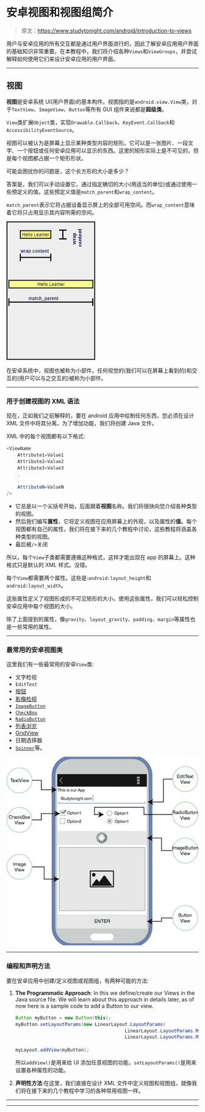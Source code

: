 # 安卓视图和视图组简介

> 原文：<https://www.studytonight.com/android/introduction-to-views>

用户与安卓应用的所有交互都是通过用户界面进行的，因此了解安卓应用用户界面的基础知识非常重要。在本教程中，我们将介绍各种`Views`和`ViewGroups`，并尝试解释如何使用它们来设计安卓应用的用户界面。

* * *

## 视图

**视图**是安卓系统 UI(用户界面)的基本构件。视图指的是`android.view.View`类，对于`TextView`、`ImageView`、`Button`等所有 GUI 组件来说都是**超级类**。

`View`类扩展`Object`类，实现`Drawable.Callback`、`KeyEvent.Callback`和`AccessibilityEventSource`。

视图可以被认为是屏幕上显示某种类型内容的矩形。它可以是一张图片、一段文字、一个按钮或任何安卓应用可以显示的东西。这里的矩形实际上是不可见的，但是每个视图都占据一个矩形形状。

可能会困扰你的问题是，这个长方形的大小是多少？

答案是，我们可以手动设置它，通过指定确切的大小(用适当的单位)或通过使用一些预定义的值。这些预定义值是`match_parent`和`wrap_content`。

`match_parent`表示它将占据设备显示屏上的全部可用空间。而`wrap_content`意味着它将只占用显示其内容所需的空间。

![match_parent and wrap_content in Android View](img/f43c0ee8953628bac15e2f96425f681d.png)

在安卓系统中，视图也被称为小部件。任何视觉的(我们可以在屏幕上看到的)和交互的(用户可以与之交互的)被称为小部件。

* * *

### 用于创建视图的 XML 语法

现在，正如我们之前解释的，要在 android 应用中绘制任何东西，您必须在设计 XML 文件中将其分离。为了增加功能，我们将创建 Java 文件。

XML 中的每个视图都有以下格式:

```java
<ViewName
    Attribute1=Value1
    Attribute2=Value2
    Attribute3=Value3
    .
    .
    AttributeN=ValueN
/>
```

*   它总是以一个尖括号开始，后面跟着**视图**名称。我们将很快向您介绍各种类型的视图。
*   然后我们编写**属性**，它将定义视图在应用屏幕上的外观，以及属性的**值**。每个视图都有自己的属性，我们将在接下来的几个教程中讨论，这些教程将涵盖各种类型的视图。
*   最后被`/>`关闭

所以，每个`View`子类都需要遵循这种格式，这样才能出现在 app 的屏幕上。这种格式只是默认的 XML 样式。没错。

每个`View`都需要两个属性。这些是:`android:layout_height`和`android:layout_width`。

这些属性定义了视图形成的不可见矩形的大小。使用这些属性，我们可以轻松控制安卓应用中每个视图的大小。

除了上面提到的属性，像`gravity`、`layout_gravity`、`padding`、`margin`等属性也是一些常用的属性。

* * *

### 最常用的安卓视图类

这里我们有一些最常用的安卓`View`类:

*   文字检视
*   `EditText`
*   [按钮](android-button-view)
*   [影像检视](android-imageview)
*   [`ImageButton`](android-imageview)
*   [`CheckBox`](radiogroup-radiobutton-checkbox)
*   [`RadioButton`](radiogroup-radiobutton-checkbox)
*   [列表浏览](android-listview)
*   [GridView](android-gridview)
*   日期选择器
*   [`Spinner`](spinner-in-android)等。

![Commonly used Views in Android](img/985ce0a9cb594cbdd60aaad43dbd374c.png)

* * *

### 编程和声明方法

要在安卓应用中创建/定义视图或视图组，有两种可能的方法:

1.  **The Programmatic Approach**: In this we define/create our Views in the Java source file. We will learn about this approach in details later, as of now here is a sample code to add a Button to our view.

    ```java
    Button myButton = new Button(this);
    myButton.setLayoutParams(new LinearLayout.LayoutParams(
                                            LinearLayout.LayoutParams.MATCH_PARENT,
                                            LinearLayout.LayoutParams.MATCH_PARENT));

    myLayout.addView(myButton);
    ```

    所以`addView()`是用来给 UI 添加任意视图的功能，`setLayoutParams()`是用来设置各种属性的功能。

2.  **声明性方法**:在这里，我们直接在设计 XML 文件中定义视图和视图组，就像我们将在接下来的几个教程中学习的各种常用视图一样。

* * *

* * *